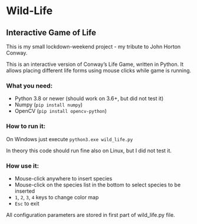 # Wild-Life
## Interactive Game of Life
This is my small lockdown-weekend project - my tribute to John Horton Conway.

This is an interactive version of Conway’s Life Game, written in Python. It allows placing different life forms using mouse clicks while game is running.

### What you need:

-	Python 3.8 or newer (should work on 3.6+, but did not test it)
-	Numpy (`pip install numpy`)
-	OpenCV (`pip install opencv-python`)

### How to run it:
On Windows just execute `python3.exe wild_life.py`

In theory this code should run fine also on Linux, but I did not test it.

### How use it:

-	Mouse-click anywhere to insert species
-	Mouse-click on the species list in the bottom to select species to be inserted
-	`1`, `2`, `3`, `4` keys to change color map
-	`Esc` to exit

All configuration parameters are stored in first part of wild_life.py file.
